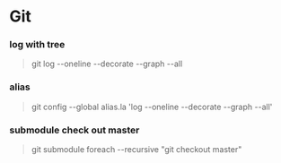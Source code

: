 # Git 

### log with tree
>git log --oneline --decorate --graph --all
### alias
>git config --global alias.la 'log --oneline --decorate --graph --all'

### submodule check out master
>git submodule foreach --recursive "git checkout master"
